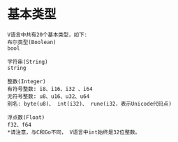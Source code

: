 # 基本类型
    V语言中共有20个基本类型，如下:
    布尔类型(Boolean)
    bool

    字符串(String)
    string

    整数(Integer)
    有符号整数: i8、i16、i32 、i64
    无符号整数: u8、u16、u32、u64
    别名: byte(u8)、 int(i32)、 rune(i32，表示Unicode代码点)

    浮点数(Float)
    f32、f64
    *请注意，与C和Go不同， V语言中int始终是32位整数。
